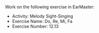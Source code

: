 Work on the following exercise in EarMaster:
- Activity: Melody Sight-Singing
- Exercise Name: Do, Re, Mi, Fa
- Exercise Number: 12.13
